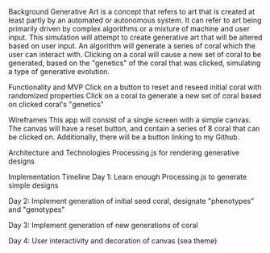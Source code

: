 Background
Generative Art is a concept that refers to art that is created at least partly by an automated or autonomous system. It can refer to art being primarily driven by complex algorithms or a mixture of machine and user input. This simulation will attempt to create generative art that will be altered based on user input. An algorithm will generate a series of coral which the user can interact with. Clicking on a coral will cause a new set of coral to be generated, based on the "genetics" of the coral that was clicked, simulating a type of generative evolution.

Functionality and MVP
Click on a button to reset and reseed initial coral with randomized properties
Click on a coral to generate a new set of coral based on clicked coral's "genetics"

Wireframes
This app will consist of a single screen with a simple canvas. The canvas will have a reset button, and contain a series of 8 coral that can be clicked on. Additionally, there will be a button linking to my Github.

Architecture and Technologies
Processing.js for rendering generative designs

Implementation Timeline
Day 1:
Learn enough Processing.js to generate simple designs

Day 2:
Implement generation of initial seed coral, designate "phenotypes" and "genotypes"

Day 3:
Implement generation of new generations of coral

Day 4:
User interactivity and decoration of canvas (sea theme)

